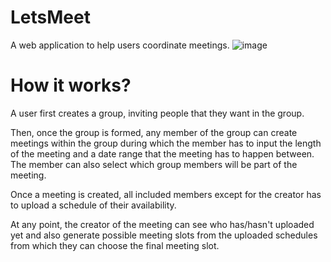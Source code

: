 # LetsMeet
A web application to help users coordinate meetings.
![image](https://user-images.githubusercontent.com/95256337/193784196-5555207a-81b6-4f9a-91e0-4d196b1f512a.png)

# How it works?

A user first creates a group, inviting people that they want in the group. 

Then, once the group is formed, any member of the group can create meetings within the group during which the member has to input the length of the meeting and a date range that the meeting has to happen between. The member can also select which group members will be part of the meeting. 

Once a meeting is created, all included members except for the creator has to upload a schedule of their availability. 

At any point, the creator of the meeting can see who has/hasn't uploaded yet and also generate possible meeting slots from the uploaded schedules from which they can choose the final meeting slot. 
